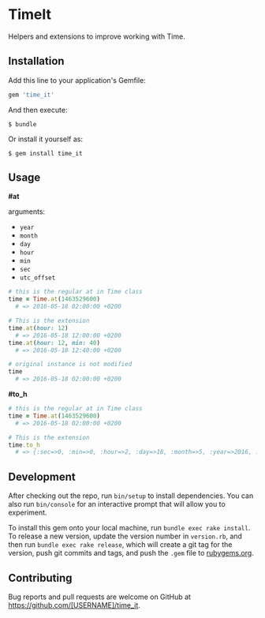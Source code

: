 # TimeIt

Helpers and extensions to improve working with Time.

## Installation

Add this line to your application's Gemfile:

```ruby
gem 'time_it'
```

And then execute:

    $ bundle

Or install it yourself as:

    $ gem install time_it

## Usage

**#at**

arguments:

- `year`
- `month`
- `day`
- `hour`
- `min`
- `sec`
- `utc_offset`

```ruby
# this is the regular at in Time class
time = Time.at(1463529600)
  # => 2016-05-18 02:00:00 +0200

# This is the extension
time.at(hour: 12)
  # => 2016-05-18 12:00:00 +0200
time.at(hour: 12, min: 40)
  # => 2016-05-18 12:40:00 +0200

# original instance is not modified
time
  # => 2016-05-18 02:00:00 +0200
```
**#to_h**

```ruby
# this is the regular at in Time class
time = Time.at(1463529600)
  # => 2016-05-18 02:00:00 +0200

# This is the extension
time.to_h
  # => {:sec=>0, :min=>0, :hour=>2, :day=>18, :month=>5, :year=>2016, :wday=>3, :yday=>139, :isdst=>true, :zone=>"CEST"}
```

## Development

After checking out the repo, run `bin/setup` to install dependencies. You can also run `bin/console` for an interactive prompt that will allow you to experiment.

To install this gem onto your local machine, run `bundle exec rake install`. To release a new version, update the version number in `version.rb`, and then run `bundle exec rake release`, which will create a git tag for the version, push git commits and tags, and push the `.gem` file to [rubygems.org](https://rubygems.org).

## Contributing

Bug reports and pull requests are welcome on GitHub at https://github.com/[USERNAME]/time_it.
